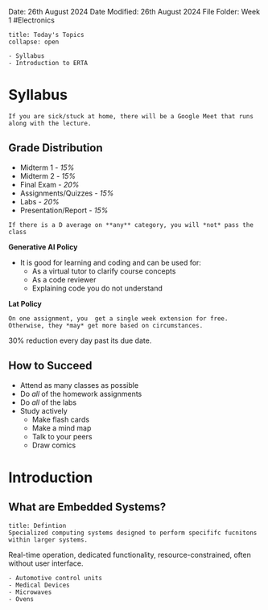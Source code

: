 Date: 26th August 2024
Date Modified: 26th August 2024
File Folder: Week 1
#Electronics

```ad-abstract
title: Today's Topics
collapse: open

- Syllabus
- Introduction to ERTA

```

# Syllabus

```ad-important
If you are sick/stuck at home, there will be a Google Meet that runs along with the lecture.
```

## Grade Distribution

- Midterm 1 - *15%*
- Midterm 2 - *15%*
- Final Exam - *20%*
- Assignments/Quizzes - *15%*
- Labs - *20%*
- Presentation/Report - *15%*

```ad-warning
If there is a D average on **any** category, you will *not* pass the class
```

**Generative AI Policy**
- It is good for learning and coding and can be used for:
	- As a virtual tutor to clarify course concepts
	- As a code reviewer
	- Explaining code you do not understand

**Lat Policy**

```ad-important
On one assignment, you  get a single week extension for free. Otherwise, they *may* get more based on circumstances.
```

30% reduction every day past its due date.

## How to Succeed

- Attend as many classes as possible
- Do *all* of the homework assignments
- Do *all* of the labs
- Study actively
	- Make flash cards
	- Make a mind map
	- Talk to your peers
	- Draw comics

# Introduction

## What are Embedded Systems?

```ad-summary
title: Defintion
Specialized computing systems designed to perform specififc fucnitons within larger systems.
```

Real-time operation, dedicated functionality, resource-constrained, often without user interface.

```ad-example
- Automotive control units
- Medical Devices
- Microwaves
- Ovens
```



